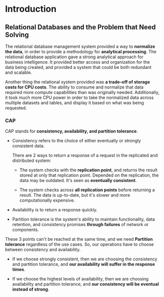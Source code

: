 # Introduction

## Relational Databases and the Problem that Need Solving

The relational database management system provided a way to **normalize the data**, in order to provide a methodology for **analytical processing**. The relational database application gave a strong analytical approach for business intelligence. It provided better access and organization for the data being created, and provided a system that could be both redundant and scalable.

Another thing the relational system provided was **a trade-off of storage costs for CPU costs**. The ability to consume and normalize that data required more compute capabilities than was originally needed. Additionally, it took much more CPU power in order to take the normalized data across multiple datasets and tables, and display it based on what was being requested.

### CAP

CAP stands for **consistency, availability, and partition tolerance**.

- Consistency refers to the choice of either eventually or strongly consistent data.

  There are 2 ways to return a response of a request in the replicated and distributed system:

  - The system checks with the **replication point**, and returns the result stored at only that replication point. Depended on the replication, the data may be outdated. It's seen as **eventually consistent**.

  - The system checks across **all replication points** before returning a result. The data is up-to-date, but it's slower and more computationally expensive.

- Availability is to return a response quickly.

- Partition tolerance is the system's ability to maintain functionality, data retention, and consistency promises **through failures** of network or components.

These 3 points can't be reached at the same time, and we need **Partition tolerance** regardless of the use cases. So, our operations have to choose between consistency and availability.

-  If we choose strongly consistent, then we are choosing the consistency and partition tolerance, and **our availability will suffer in the response times**.

-  If we choose the highest levels of availability, then we are choosing availability and partition tolerance, and **our consistency will be eventual instead of strong**.
